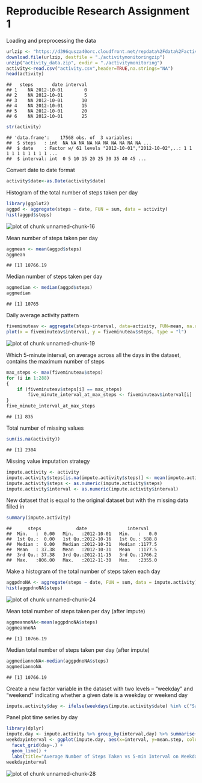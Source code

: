 Reproducible Research Assignment 1
=============================================


Loading and preprocessing the data

```r
urlzip <- "https://d396qusza40orc.cloudfront.net/repdata%2Fdata%2Factivity.zip"
download.file(urlzip, destfile = "./activitymonitoringzip")
unzip("activity_data.zip", exdir = "./activitymonitoring")
activity<-read.csv("activity.csv",header=TRUE,na.strings="NA")
head(activity)
```

```
##   steps       date interval
## 1    NA 2012-10-01        0
## 2    NA 2012-10-01        5
## 3    NA 2012-10-01       10
## 4    NA 2012-10-01       15
## 5    NA 2012-10-01       20
## 6    NA 2012-10-01       25
```

```r
str(activity)
```

```
## 'data.frame':	17568 obs. of  3 variables:
##  $ steps   : int  NA NA NA NA NA NA NA NA NA NA ...
##  $ date    : Factor w/ 61 levels "2012-10-01","2012-10-02",..: 1 1 1 1 1 1 1 1 1 1 ...
##  $ interval: int  0 5 10 15 20 25 30 35 40 45 ...
```
Convert date to date format

```r
activity$date<-as.Date(activity$date)
```
Histogram of the total number of steps taken per day

```r
library(ggplot2)
aggpd <- aggregate(steps ~ date, FUN = sum, data = activity)
hist(aggpd$steps)
```

![plot of chunk unnamed-chunk-16](figure/unnamed-chunk-16-1.png)









Mean number of steps taken per day 

```r
aggmean <- mean(aggpd$steps)
aggmean
```

```
## [1] 10766.19
```
Median number of steps taken per day

```r
aggmedian <- median(aggpd$steps)
aggmedian
```

```
## [1] 10765
```
Daily average activity pattern

```r
fiveminuteav <- aggregate(steps~interval, data=activity, FUN=mean, na.rm=TRUE)
plot(x = fiveminuteav$interval, y = fiveminuteav$steps, type = "l") 
```

![plot of chunk unnamed-chunk-19](figure/unnamed-chunk-19-1.png)










Which 5-minute interval, on average across all the days in the dataset, contains the maximum number of steps

```r
max_steps <- max(fiveminuteav$steps)
for (i in 1:288) 
{
    if (fiveminuteav$steps[i] == max_steps)
        five_minute_interval_at_max_steps <- fiveminuteav$interval[i]
}
five_minute_interval_at_max_steps
```

```
## [1] 835
```
Total number of missing values

```r
sum(is.na(activity))
```

```
## [1] 2304
```
Missing value imputation strategy

```r
impute.activity <- activity
impute.activity$steps[is.na(impute.activity$steps)] <- mean(impute.activity$steps,na.rm=TRUE)
impute.activity$steps <- as.numeric(impute.activity$steps)
impute.activity$interval <- as.numeric(impute.activity$interval)
```
New dataset that is equal to the original dataset but with the missing data filled in

```r
summary(impute.activity)
```

```
##      steps             date               interval     
##  Min.   :  0.00   Min.   :2012-10-01   Min.   :   0.0  
##  1st Qu.:  0.00   1st Qu.:2012-10-16   1st Qu.: 588.8  
##  Median :  0.00   Median :2012-10-31   Median :1177.5  
##  Mean   : 37.38   Mean   :2012-10-31   Mean   :1177.5  
##  3rd Qu.: 37.38   3rd Qu.:2012-11-15   3rd Qu.:1766.2  
##  Max.   :806.00   Max.   :2012-11-30   Max.   :2355.0
```
Make a histogram of the total number of steps taken each day

```r
aggpdnoNA <- aggregate(steps ~ date, FUN = sum, data = impute.activity)
hist(aggpdnoNA$steps)
```

![plot of chunk unnamed-chunk-24](figure/unnamed-chunk-24-1.png)








Mean total number of steps taken per day (after impute)

```r
aggmeannoNA<-mean(aggpdnoNA$steps)
aggmeannoNA
```

```
## [1] 10766.19
```
Median total number of steps taken per day (after impute)

```r
aggmediannoNA<-median(aggpdnoNA$steps)
aggmediannoNA
```

```
## [1] 10766.19
```
Create a new factor variable in the dataset with two levels – “weekday” and “weekend” indicating whether a given date is a weekday or weekend day

```r
impute.activity$day <- ifelse(weekdays(impute.activity$date) %in% c("Saturday","Sunday"), "weekday", "weekend")
```
Panel plot time series by day

```r
library(dplyr)
impute.day <- impute.activity %>% group_by(interval,day) %>% summarise(mean.step=mean(steps))
weekdayinterval <- ggplot(impute.day, aes(x=interval, y=mean.step, color=day)) + 
  facet_grid(day~.) +
  geom_line() + 
  labs(title="Average Number of Steps Taken vs 5-min Interval on Weekday/Weekend", y="Average Number of Steps", x="5 minute Interval Times Series")
weekdayinterval
```

![plot of chunk unnamed-chunk-28](figure/unnamed-chunk-28-1.png)
